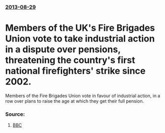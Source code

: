 ### [2013-08-29](/news/2013/08/29/index.md)

# Members of the UK's Fire Brigades Union vote to take industrial action in a dispute over pensions, threatening the country's first national firefighters' strike since 2002. 

Members of the Fire Brigades Union vote in favour of industrial action, in a row over plans to raise the age at which they get their full pension.


### Source:

1. [BBC](http://www.bbc.co.uk/news/uk-23884078)
